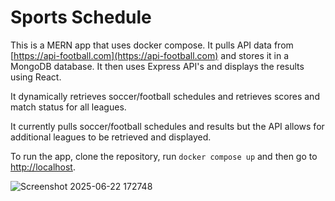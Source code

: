 # Sports Schedule

This is a MERN app that uses docker compose.  It pulls API data from [https://api-football.com](https://api-football.com) and stores it in a MongoDB database.  It then uses Express API's and displays the results using React.

It dynamically retrieves soccer/football schedules and retrieves scores and match status for all leagues.

It currently pulls soccer/football schedules and results but the API allows for additional leagues to be retrieved and displayed.

To run the app, clone the repository, run `docker compose up` and then go to [http://localhost](http://localhost).

![Screenshot 2025-06-22 172748](https://github.com/user-attachments/assets/4e54b8d5-8cd5-4b95-b671-6f71430cda65)
